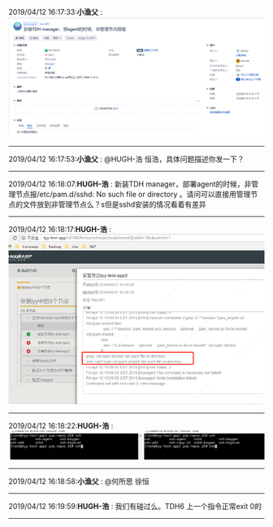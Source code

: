 2019/04/12 16:17:33:**小渔父** : ![图片如下](ATTACHMENT/1555057040.556961.png)
*******************************************************************************
2019/04/12 16:17:53:**小渔父** : @HUGH-浩 恒浩，具体问题描述你发一下？
*************************************************************************************
2019/04/12 16:18:07:**HUGH-浩** : 新装TDH manager，部署agent的时候，非管理节点报/etc/pam.d/sshd: No such file or directory 。请问可以直接用管理节点的文件放到非管理节点么？s但是sshd安装的情况看着有差异
*************************************************************************************
2019/04/12 16:18:17:**HUGH-浩** : ![图片如下](ATTACHMENT/1555057084.2443037.png)
*******************************************************************************
2019/04/12 16:18:22:**HUGH-浩** : ![图片如下](ATTACHMENT/1555057088.1944182.png)
*******************************************************************************
2019/04/12 16:18:58:**小渔父** : @何所思 徐恒
*************************************************************************************
2019/04/12 16:19:59:**HUGH-浩** : 我们有碰过么。TDH6 上一个指令正常exit 0的
*************************************************************************************
